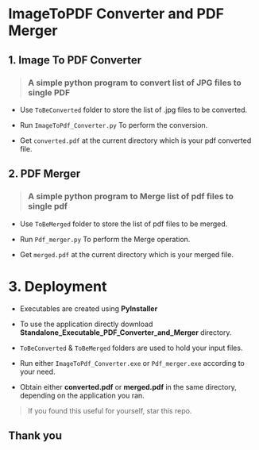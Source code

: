# ImageToPDF Converter and PDF Merger

## 1. Image To PDF Converter

> ### A simple python program to convert list of JPG files to single PDF

- Use `ToBeConverted` folder to store the list of .jpg files to be converted.

- Run `ImageToPdf_Converter.py` To perform the conversion.

- Get `converted.pdf` at the current directory which is your pdf converted file.

## 2. PDF Merger

> ### A simple python program to Merge list of pdf files to single pdf

- Use `ToBeMerged` folder to store the list of pdf files to be merged.

- Run `Pdf_merger.py` To perform the Merge operation.

- Get `merged.pdf` at the current directory which is your merged file.

# 3. Deployment

- Executables are created using **PyInstaller**

- To use the application directly download **Standalone_Executable_PDF_Converter_and_Merger** directory.

- `ToBeConverted` & `ToBeMerged` folders are used to hold your input files.

- Run either `ImageToPdf_Converter.exe` or `Pdf_merger.exe` according to your need.

- Obtain either **converted.pdf** or **merged.pdf** in the same directory, depending on the application you ran.

> If you found this useful for yourself, star this repo.

## Thank you







